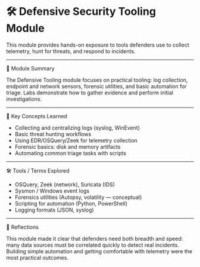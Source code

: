 # 🛠️ Defensive Security Tooling Module

This module provides hands-on exposure to tools defenders use to collect telemetry, hunt for threats, and respond to incidents.

---

📘 Module Summary

The Defensive Tooling module focuses on practical tooling: log collection, endpoint and network sensors, forensic utilities, and basic automation for triage. Labs demonstrate how to gather evidence and perform initial investigations.

---

🧠 Key Concepts Learned

- Collecting and centralizing logs (syslog, WinEvent)
- Basic threat hunting workflows
- Using EDR/OSQuery/Zeek for telemetry collection
- Forensic basics: disk and memory artifacts
- Automating common triage tasks with scripts

---

🛠️ Tools / Terms Explored

- OSQuery, Zeek (network), Suricata (IDS)
- Sysmon / Windows event logs
- Forensics utilities (Autopsy, volatility — conceptual)
- Scripting for automation (Python, PowerShell)
- Logging formats (JSON, syslog)

---

💬 Reflections

This module made it clear that defenders need both breadth and speed: many data sources must be correlated quickly to detect real incidents. Building simple automation and getting comfortable with telemetry were the most practical outcomes.
